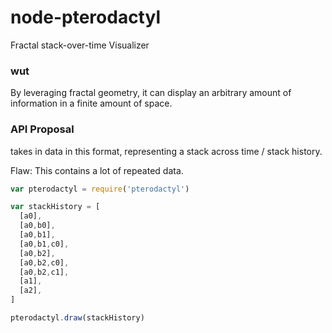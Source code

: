 node-pterodactyl
================

Fractal stack-over-time Visualizer

### wut

By leveraging fractal geometry, it can display an arbitrary amount of information in a finite amount of space.

### API Proposal

takes in data in this format,
representing a stack across time / stack history.

Flaw: This contains a lot of repeated data.

```javascript
var pterodactyl = require('pterodactyl')

var stackHistory = [
  [a0],
  [a0,b0],
  [a0,b1],
  [a0,b1,c0],
  [a0,b2],
  [a0,b2,c0],
  [a0,b2,c1],
  [a1],
  [a2],
]

pterodactyl.draw(stackHistory)
```
